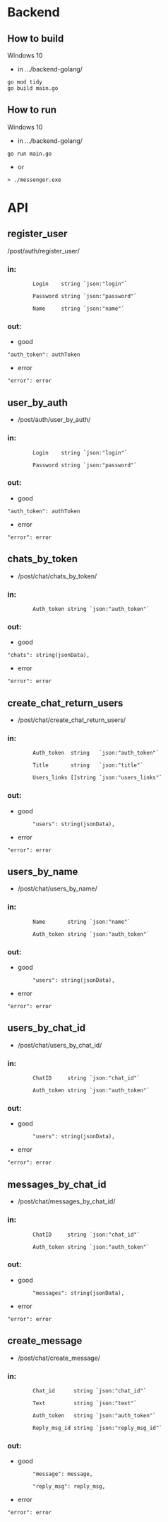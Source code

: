 # Backend 

## How to build
Windows 10 
- in .../backend-golang/
```
go mod tidy
go build main.go
```

## How to run
Windows 10
- in .../backend-golang/
```
go run main.go
```
- or
``` 
> ./messenger.exe
```

# API
## register_user
/post/auth/register_user/
### in:
```
        Login    string `json:"login"`

        Password string `json:"password"`

        Name     string `json:"name"`
```
### out:
- good
```
"auth_token": authToken
```
- error
```
"error": error
```

## user_by_auth

- /post/auth/user_by_auth/
### in:
```
        Login    string `json:"login"`

        Password string `json:"password"`
```
### out:
- good
```
"auth_token": authToken
```
- error
```
"error": error
```

## chats_by_token

- /post/chat/chats_by_token/
### in:
```
        Auth_token string `json:"auth_token"`
```
### out:
- good
```
"chats": string(jsonData),
```
- error
```
"error": error
```

## create_chat_return_users

- /post/chat/create_chat_return_users/
### in:
```
        Auth_token  string   `json:"auth_token"`

        Title       string   `json:"title"`

        Users_links []string `json:"users_links"`
```
### out:
- good
```
        "users": string(jsonData),
```
- error
```
"error": error
```

## users_by_name

- /post/chat/users_by_name/
### in:
```
        Name       string `json:"name"`

        Auth_token string `json:"auth_token"`
```
### out:
- good
```
        "users": string(jsonData),
```
- error
```
"error": error
```

## users_by_chat_id

- /post/chat/users_by_chat_id/
### in:
```
        ChatID     string `json:"chat_id"`

        Auth_token string `json:"auth_token"`
```
### out:
- good
```
        "users": string(jsonData),
```
- error
```
"error": error
```

## messages_by_chat_id

- /post/chat/messages_by_chat_id/
### in:
```
        ChatID     string `json:"chat_id"`

        Auth_token string `json:"auth_token"`
```
### out:
- good
```
        "messages": string(jsonData),
```
- error
```
"error": error
```

## create_message

- /post/chat/create_message/
### in:
```
        Chat_id      string `json:"chat_id"`

        Text         string `json:"text"`

        Auth_token   string `json:"auth_token"`

        Reply_msg_id string `json:"reply_msg_id"`
```
### out:
- good
```
        "message": message,

        "reply_msg": reply_msg,
```
- error
```
"error": error
```